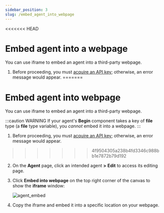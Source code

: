 ```yaml
---
sidebar_position: 3
slug: /embed_agent_into_webpage
---
```


<<<<<<< HEAD
# Embed agent into a webpage

You can use iframe to embed an agent into a third-party webpage.

1. Before proceeding, you must [acquire an API key](https://ragflow.io/docs/dev/acquire_ragflow_api_key); otherwise, an error message would appear.
=======
# Embed agent into webpage

You can use iframe to embed an agent into a third-party webpage.

:::caution WARNING
If your agent's **Begin** component takes a key of **file** type (a **file** type variable), you *cannot* embed it into a webpage.
:::

1. Before proceeding, you must [acquire an API key](../models/llm_api_key_setup.md); otherwise, an error message would appear.
>>>>>>> 4f9504305a238b4fd3346c988bb1e7872b79d192
2. On the **Agent** page, click an intended agent **>** **Edit** to access its editing page.
3. Click **Embed into webpage** on the top right corner of the canvas to show the **iframe** window:

   ![agent_embed](https://github.com/user-attachments/assets/f748bb91-1a48-45ca-89ea-5b1c257407cb)

4. Copy the iframe and embed it into a specific location on your webpage.
